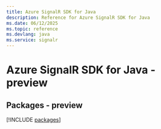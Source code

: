 ```yaml
---
title: Azure SignalR SDK for Java
description: Reference for Azure SignalR SDK for Java
ms.date: 06/12/2025
ms.topic: reference
ms.devlang: java
ms.service: signalr
---
```

# Azure SignalR SDK for Java - preview
## Packages - preview
[!INCLUDE [packages](signalr-index.md)]